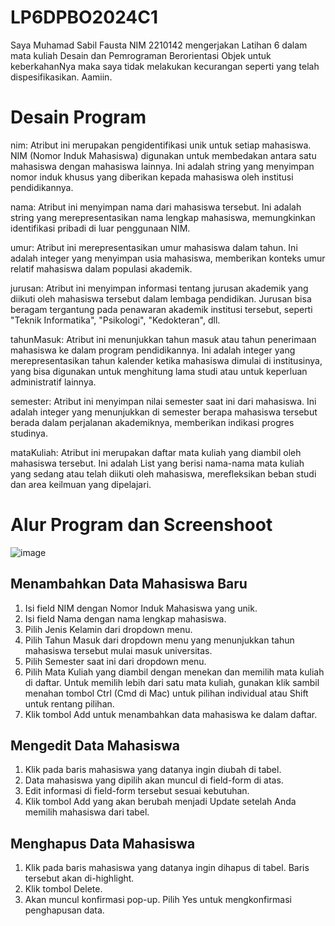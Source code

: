 # LP6DPBO2024C1

Saya Muhamad Sabil Fausta NIM 2210142 mengerjakan Latihan 6 dalam mata kuliah Desain dan Pemrograman Berorientasi Objek
untuk keberkahanNya maka saya tidak melakukan kecurangan seperti yang telah dispesifikasikan. Aamiin.

# Desain Program

nim: Atribut ini merupakan pengidentifikasi unik untuk setiap mahasiswa. NIM (Nomor Induk Mahasiswa) digunakan untuk membedakan antara satu mahasiswa dengan mahasiswa lainnya. Ini adalah string yang menyimpan nomor induk khusus yang diberikan kepada mahasiswa oleh institusi pendidikannya.

nama: Atribut ini menyimpan nama dari mahasiswa tersebut. Ini adalah string yang merepresentasikan nama lengkap mahasiswa, memungkinkan identifikasi pribadi di luar penggunaan NIM.

umur: Atribut ini merepresentasikan umur mahasiswa dalam tahun. Ini adalah integer yang menyimpan usia mahasiswa, memberikan konteks umur relatif mahasiswa dalam populasi akademik.

jurusan: Atribut ini menyimpan informasi tentang jurusan akademik yang diikuti oleh mahasiswa tersebut dalam lembaga pendidikan. Jurusan bisa beragam tergantung pada penawaran akademik institusi tersebut, seperti "Teknik Informatika", "Psikologi", "Kedokteran", dll.

tahunMasuk: Atribut ini menunjukkan tahun masuk atau tahun penerimaan mahasiswa ke dalam program pendidikannya. Ini adalah integer yang merepresentasikan tahun kalender ketika mahasiswa dimulai di institusinya, yang bisa digunakan untuk menghitung lama studi atau untuk keperluan administratif lainnya.

semester: Atribut ini menyimpan nilai semester saat ini dari mahasiswa. Ini adalah integer yang menunjukkan di semester berapa mahasiswa tersebut berada dalam perjalanan akademiknya, memberikan indikasi progres studinya.

mataKuliah: Atribut ini merupakan daftar mata kuliah yang diambil oleh mahasiswa tersebut. Ini adalah List<String> yang berisi nama-nama mata kuliah yang sedang atau telah diikuti oleh mahasiswa, merefleksikan beban studi dan area keilmuan yang dipelajari.

# Alur Program dan Screenshoot

![image](https://github.com/sabilfaustaa/LP5DPBO2024C1/assets/61264687/25bf1866-9b87-4069-90a0-5916a0556745)

## Menambahkan Data Mahasiswa Baru
1. Isi field NIM dengan Nomor Induk Mahasiswa yang unik.
2. Isi field Nama dengan nama lengkap mahasiswa.
3. Pilih Jenis Kelamin dari dropdown menu.
4. Pilih Tahun Masuk dari dropdown menu yang menunjukkan tahun mahasiswa tersebut mulai masuk universitas.
5. Pilih Semester saat ini dari dropdown menu.
6. Pilih Mata Kuliah yang diambil dengan menekan dan memilih mata kuliah di daftar. Untuk memilih lebih dari satu mata kuliah, gunakan klik sambil menahan tombol Ctrl (Cmd di Mac) untuk pilihan individual atau Shift untuk rentang pilihan.
7. Klik tombol Add untuk menambahkan data mahasiswa ke dalam daftar.

## Mengedit Data Mahasiswa

1. Klik pada baris mahasiswa yang datanya ingin diubah di tabel.
2. Data mahasiswa yang dipilih akan muncul di field-form di atas.
3. Edit informasi di field-form tersebut sesuai kebutuhan.
4. Klik tombol Add yang akan berubah menjadi Update setelah Anda memilih mahasiswa dari tabel.

## Menghapus Data Mahasiswa

1. Klik pada baris mahasiswa yang datanya ingin dihapus di tabel. Baris tersebut akan di-highlight.
2. Klik tombol Delete.
3. Akan muncul konfirmasi pop-up. Pilih Yes untuk mengkonfirmasi penghapusan data.
